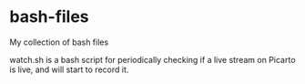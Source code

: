 # bash-files
My collection of bash files 

watch.sh is a bash script for periodically checking if a live stream on Picarto is live, and will start to record it.
